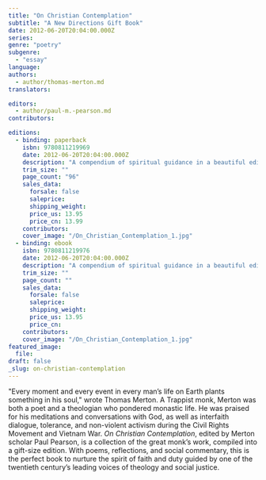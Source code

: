 ```yaml
---
title: "On Christian Contemplation"
subtitle: "A New Directions Gift Book"
date: 2012-06-20T20:04:00.000Z
series:
genre: "poetry"
subgenre:
  - "essay"
language:
authors:
  - author/thomas-merton.md
translators:

editors:
  - author/paul-m.-pearson.md
contributors:

editions:
  - binding: paperback
    isbn: 9780811219969
    date: 2012-06-20T20:04:00.000Z
    description: "A compendium of spiritual guidance in a beautiful edition. "
    trim_size: ""
    page_count: "96"
    sales_data:
      forsale: false
      saleprice:
      shipping_weight:
      price_us: 13.95
      price_cn: 13.99
    contributors:
    cover_image: "/On_Christian_Contemplation_1.jpg"
  - binding: ebook
    isbn: 9780811219976
    date: 2012-06-20T20:04:00.000Z
    description: "A compendium of spiritual guidance in a beautiful edition. "
    trim_size: ""
    page_count: ""
    sales_data:
      forsale: false
      saleprice:
      shipping_weight:
      price_us: 13.95
      price_cn:
    contributors:
    cover_image: "/On_Christian_Contemplation_1.jpg"
featured_image:
  file:
draft: false
_slug: on-christian-contemplation
---
```


"Every moment and every event in every man’s life on Earth plants something in his soul," wrote Thomas Merton. A Trappist monk, Merton was both a poet and a theologian who pondered monastic life. He was praised for his meditations and conversations with God, as well as interfaith dialogue, tolerance, and non-violent activism during the Civil Rights Movement and Vietnam War. _On Christian Contemplation_, edited by Merton scholar Paul Pearson, is a collection of the great monk’s work, compiled into a gift-size edition. With poems, reflections, and social commentary, this is the perfect book to nurture the spirit of faith and duty guided by one of the twentieth century’s leading voices of theology and social justice. 

